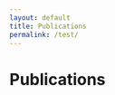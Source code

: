 ```yaml
---
layout: default
title: Publications
permalink: /test/
---
```


<h1>Publications</h1>
<ul id="publications-list">
  <!-- The list will be populated by JavaScript -->
</ul>

<script>
  document.addEventListener("DOMContentLoaded", function () {
    const arxivIDs = [
      "2502.08276",
      "2408.00487"
    ];

    const listElement = document.getElementById("publications-list");

    arxivIDs.forEach(id => {
      fetch(`https://export.arxiv.org/api/query?id_list=${id}`)
        .then(response => response.text())
        .then(str => (new window.DOMParser()).parseFromString(str, "text/xml"))
        .then(data => {
          const entry = data.querySelector("entry");
          if (!entry) return;

          const title = entry.querySelector("title").textContent.trim();
          const summary = entry.querySelector("summary").textContent.trim();
          const link = entry.querySelector("id").textContent.trim();

          const li = document.createElement("li");
          li.innerHTML = `
            <strong><a href="${link}" target="_blank">${title}</a></strong>
            <button onclick="this.nextElementSibling.classList.toggle('hidden')">Abstract</button>
            <p class="hidden">${summary}</p>
          `;

          listElement.appendChild(li);
        })
        .catch(error => console.error("Error fetching arXiv data:", error));
    });
  });
</script>

<style>
  .hidden {
    display: none;
  }
</style>
